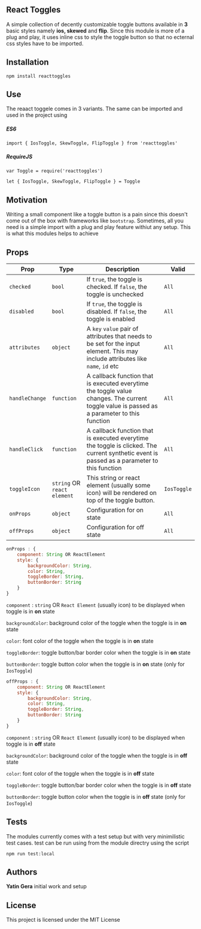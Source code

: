 ## React Toggles

A simple collection of decently customizable toggle buttons available in **3** basic styles namely **ios, skewed** and **flip**. Since this module is more of a plug and play, it uses inline css to style the toggle button so that no ecternal css styles have to be imported.

## Installation
```npm install reacttoggles```

## Use

The reaact toggele comes in 3 variants.
The same can be imported and used in the project using
##### ES6

```import { IosToggle, SkewToggle, FlipToggle } from 'reacttoggles'```

##### RequireJS

```var Toggle = require('reacttoggles')```

```let { IosToggle, SkewToggle, FlipToggle } = Toggle```

## Motivation
Writing a small component like a toggle button is a pain since this doesn't come out of the box with frameworks like ```bootstrap```. Sometimes, all you need is a simple import with a plug and play feature withiut any setup. This is what this modules helps to achieve 

## Props

|  Prop     | Type   	| Description   	| Valid |
|---	|---	|---	| --- |
|   ```checked```	| ```bool```  	|  If ```true```, the toggle is checked. If ```false```, the toggle is unchecked 	| ```All``` |
| ```disabled```   	| ```bool```  	|  If ```true```, the toggle is disabled. If ```false```, the toggle is enabled  	| ```All``` |
|   ```attributes```	| ```object```  	|  A ```key``` ```value``` pair of attributes that needs to be set for the input element. This may include attributes like ```name```, ```id``` etc 	| ```All``` |
|   ```handleChange```	| ```function```  	|   A callback function that is executed everytime the toggle value changes. The current toggle value is passed as a parameter to this function	| ```All``` |
|   ```handleClick```	|   ```function```	| A callback function that is executed everytime the toggle is clicked. The current synthetic event is passed as a parameter to this function 	| ```All``` |
|   ```toggleIcon```	| ```string``` OR ```react element``` 	| This string or react element (usually some icon) will be rendered on top of the toggle button.    	| ```IosToggle``` |
|  ```onProps``` 	|  ```object```	| Configuration for on state  	|```All``` |
|  ```offProps``` 	|  ```object```	| Configuration for off state  	|```All``` |

```javascript
onProps : {
    component: String OR ReactElement
    style: {
        backgroundColor: String,
        color: String,
        toggleBorder: String,
        buttonBorder: String
    }
}
```

```component``` : ```string``` OR ```React Element``` (usually icon) to be displayed when toggle is in **on** state

```backgroundColor```: background color of the toggle when the toggle is in **on** state

```color```: font color of the toggle when the toggle is in **on** state

```toggleBorder```: toggle button/bar border color when the toggle is in **on** state

```buttonBorder```: toggle button color when the toggle is in **on** state (only for ```IosToggle```)



```javascript
offProps : {
    component: String OR ReactElement
    style: {
        backgroundColor: String,
        color: String,
        toggleBorder: String,
        buttonBorder: String
    }
}
```
```component``` : ```string``` OR ```React Element``` (usually icon) to be displayed when toggle is in **off** state

```backgroundColor```: background color of the toggle when the toggle is in **off** state

```color```: font color of the toggle when the toggle is in **off** state

```toggleBorder```: toggle button/bar border color when the toggle is in **off** state

```buttonBorder```: toggle button color when the toggle is in **off** state (only for ```IosToggle```)

## Tests

The modules currently comes with a test setup but with very minimilistic test cases.
test can be run using from the module directry using the script

```npm run test:local```

## Authors
**Yatin Gera** initial work and setup


## License

This project is licensed under the MIT License
